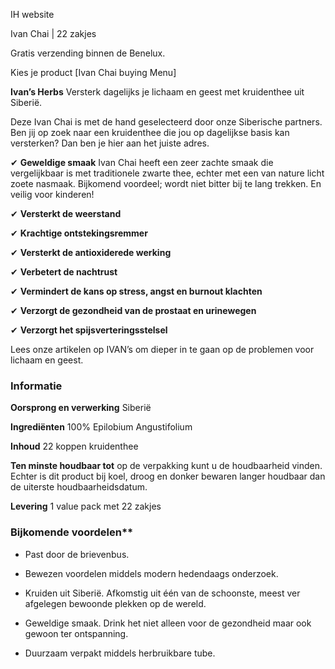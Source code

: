 IH website 


<!-- Product photos: I like the photos on the shopify site. But I do not like the carousel because images of different sizes. -->


Ivan Chai | 22 zakjes 

Gratis verzending binnen de Benelux.

Kies je product
[Ivan Chai buying Menu] 

**Ivan’s Herbs** Versterk dagelijks je lichaam en geest met kruidenthee uit Siberië. 

Deze Ivan Chai is met de hand geselecteerd door onze Siberische partners. Ben jij op zoek naar een kruidenthee die jou op dagelijkse basis kan versterken? Dan ben je hier aan het juiste adres.  

✔ **Geweldige smaak** Ivan Chai heeft een zeer zachte smaak die vergelijkbaar is met traditionele zwarte thee, echter met een van nature licht zoete nasmaak. Bijkomend voordeel; wordt niet bitter bij te lang trekken. En veilig voor kinderen! 

✔ **Versterkt de weerstand** 

✔ **Krachtige ontstekingsremmer**

✔ **Versterkt de antioxiderede werking**

✔ **Verbetert de nachtrust**

✔ **Vermindert de kans op stress, angst en burnout klachten**

✔ **Verzorgt de gezondheid van de prostaat en urinewegen**

✔ **Verzorgt het spijsverteringsstelsel**

Lees onze artikelen op IVAN’s om dieper in te gaan op de problemen voor lichaam en geest. 


### Informatie

**Oorsprong en verwerking** Siberië

**Ingrediënten** 100% Epilobium Angustifolium

**Inhoud** 22 koppen kruidenthee

**Ten minste houdbaar tot** op de verpakking kunt u de houdbaarheid vinden. Echter is dit product bij koel, droog en donker bewaren langer houdbaar dan de uiterste houdbaarheidsdatum. 

**Levering** 1 value pack met 22 zakjes


### Bijkomende voordelen**

* Past door de brievenbus.

* Bewezen voordelen middels modern hedendaags onderzoek.

* Kruiden uit Siberië. Afkomstig uit één van de schoonste, meest ver afgelegen bewoonde plekken op de wereld. 

* Geweldige smaak. Drink het niet alleen voor de gezondheid maar ook gewoon ter ontspanning.

* Duurzaam verpakt middels herbruikbare tube.
